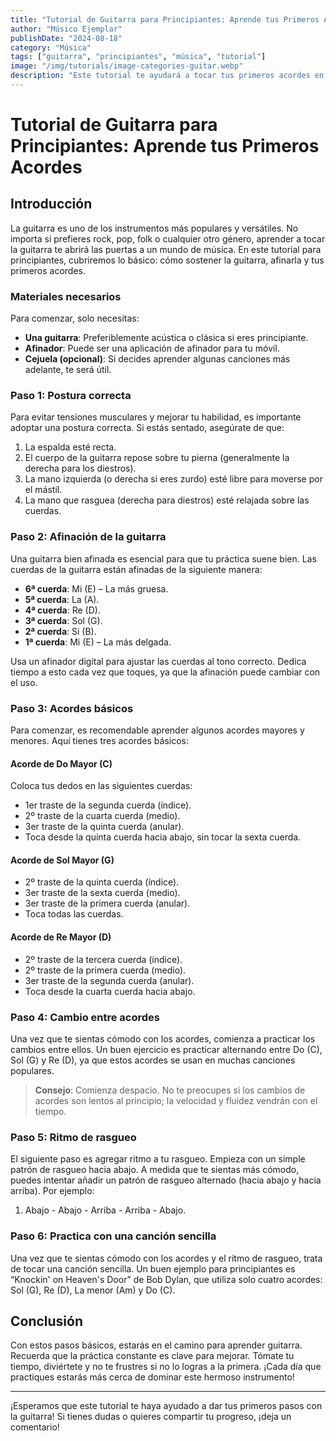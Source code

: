 ```yaml
---
title: "Tutorial de Guitarra para Principiantes: Aprende tus Primeros Acordes"
author: "Músico Ejemplar"
publishDate: "2024-08-18"
category: "Música"
tags: ["guitarra", "principiantes", "música", "tutorial"]
image: "/img/tutorials/image-categories-guitar.webp"
description: "Este tutorial te ayudará a tocar tus primeros acordes en la guitarra. Aprende a afinarla, la postura correcta y los acordes más básicos."
---
```

<h1 class="title">Tutorial de Guitarra para Principiantes: Aprende tus Primeros Acordes</h1>

## Introducción

La guitarra es uno de los instrumentos más populares y versátiles. No importa si prefieres rock, pop, folk o cualquier otro género, aprender a tocar la guitarra te abrirá las puertas a un mundo de música. En este tutorial para principiantes, cubriremos lo básico: cómo sostener la guitarra, afinarla y tus primeros acordes.

### Materiales necesarios

Para comenzar, solo necesitas:

- **Una guitarra**: Preferiblemente acústica o clásica si eres principiante.
- **Afinador**: Puede ser una aplicación de afinador para tu móvil.
- **Cejuela (opcional)**: Si decides aprender algunas canciones más adelante, te será útil.

### Paso 1: Postura correcta

Para evitar tensiones musculares y mejorar tu habilidad, es importante adoptar una postura correcta. Si estás sentado, asegúrate de que:

1. La espalda esté recta.
2. El cuerpo de la guitarra repose sobre tu pierna (generalmente la derecha para los diestros).
3. La mano izquierda (o derecha si eres zurdo) esté libre para moverse por el mástil.
4. La mano que rasguea (derecha para diestros) esté relajada sobre las cuerdas.

### Paso 2: Afinación de la guitarra

Una guitarra bien afinada es esencial para que tu práctica suene bien. Las cuerdas de la guitarra están afinadas de la siguiente manera:

- **6ª cuerda**: Mi (E) – La más gruesa.
- **5ª cuerda**: La (A).
- **4ª cuerda**: Re (D).
- **3ª cuerda**: Sol (G).
- **2ª cuerda**: Si (B).
- **1ª cuerda**: Mi (E) – La más delgada.

Usa un afinador digital para ajustar las cuerdas al tono correcto. Dedica tiempo a esto cada vez que toques, ya que la afinación puede cambiar con el uso.

### Paso 3: Acordes básicos

Para comenzar, es recomendable aprender algunos acordes mayores y menores. Aquí tienes tres acordes básicos:

#### Acorde de Do Mayor (C)

Coloca tus dedos en las siguientes cuerdas:

- 1er traste de la segunda cuerda (índice).
- 2º traste de la cuarta cuerda (medio).
- 3er traste de la quinta cuerda (anular).
- Toca desde la quinta cuerda hacia abajo, sin tocar la sexta cuerda.

#### Acorde de Sol Mayor (G)

- 2º traste de la quinta cuerda (índice).
- 3er traste de la sexta cuerda (medio).
- 3er traste de la primera cuerda (anular).
- Toca todas las cuerdas.

#### Acorde de Re Mayor (D)

- 2º traste de la tercera cuerda (índice).
- 2º traste de la primera cuerda (medio).
- 3er traste de la segunda cuerda (anular).
- Toca desde la cuarta cuerda hacia abajo.

### Paso 4: Cambio entre acordes

Una vez que te sientas cómodo con los acordes, comienza a practicar los cambios entre ellos. Un buen ejercicio es practicar alternando entre Do (C), Sol (G) y Re (D), ya que estos acordes se usan en muchas canciones populares.

> **Consejo**: Comienza despacio. No te preocupes si los cambios de acordes son lentos al principio; la velocidad y fluidez vendrán con el tiempo.

### Paso 5: Ritmo de rasgueo

El siguiente paso es agregar ritmo a tu rasgueo. Empieza con un simple patrón de rasgueo hacia abajo. A medida que te sientas más cómodo, puedes intentar añadir un patrón de rasgueo alternado (hacia abajo y hacia arriba). Por ejemplo:

1. Abajo - Abajo - Arriba - Arriba - Abajo.

### Paso 6: Practica con una canción sencilla

Una vez que te sientas cómodo con los acordes y el ritmo de rasgueo, trata de tocar una canción sencilla. Un buen ejemplo para principiantes es “Knockin' on Heaven's Door” de Bob Dylan, que utiliza solo cuatro acordes: Sol (G), Re (D), La menor (Am) y Do (C).

## Conclusión

Con estos pasos básicos, estarás en el camino para aprender guitarra. Recuerda que la práctica constante es clave para mejorar. Tómate tu tiempo, diviértete y no te frustres si no lo logras a la primera. ¡Cada día que practiques estarás más cerca de dominar este hermoso instrumento!

---

¡Esperamos que este tutorial te haya ayudado a dar tus primeros pasos con la guitarra! Si tienes dudas o quieres compartir tu progreso, ¡deja un comentario!
